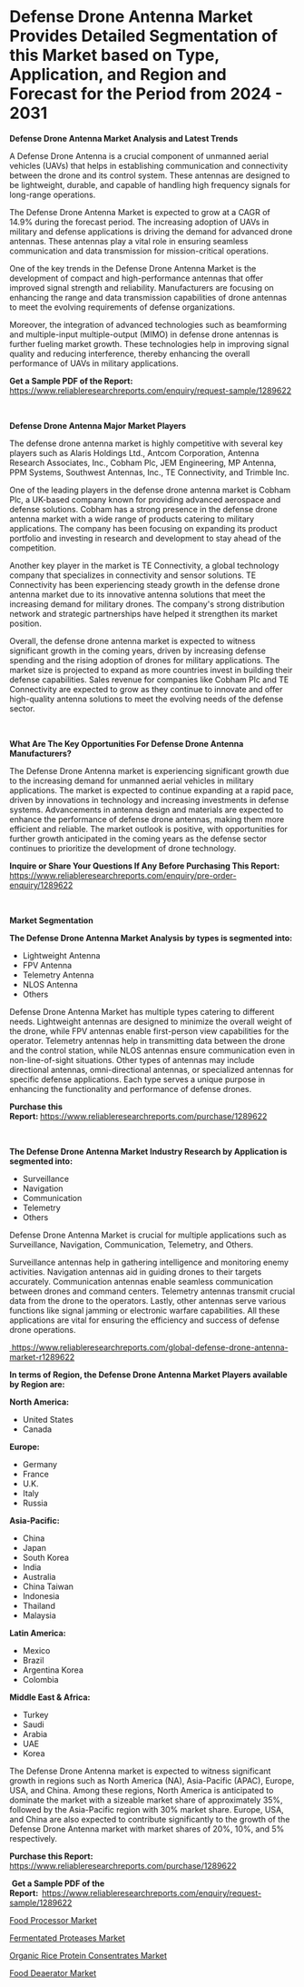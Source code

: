 <p><h1>Defense Drone Antenna Market Provides Detailed Segmentation of this Market based on Type, Application, and Region and Forecast for the Period from 2024 - 2031</h1></p><p><strong>Defense Drone Antenna Market Analysis and Latest Trends</strong></p>
<p><p>A Defense Drone Antenna is a crucial component of unmanned aerial vehicles (UAVs) that helps in establishing communication and connectivity between the drone and its control system. These antennas are designed to be lightweight, durable, and capable of handling high frequency signals for long-range operations.</p><p>The Defense Drone Antenna Market is expected to grow at a CAGR of 14.9% during the forecast period. The increasing adoption of UAVs in military and defense applications is driving the demand for advanced drone antennas. These antennas play a vital role in ensuring seamless communication and data transmission for mission-critical operations.</p><p>One of the key trends in the Defense Drone Antenna Market is the development of compact and high-performance antennas that offer improved signal strength and reliability. Manufacturers are focusing on enhancing the range and data transmission capabilities of drone antennas to meet the evolving requirements of defense organizations.</p><p>Moreover, the integration of advanced technologies such as beamforming and multiple-input multiple-output (MIMO) in defense drone antennas is further fueling market growth. These technologies help in improving signal quality and reducing interference, thereby enhancing the overall performance of UAVs in military applications.</p></p>
<p><strong>Get a Sample PDF of the Report:&nbsp;</strong> <a href="https://www.reliableresearchreports.com/enquiry/request-sample/1289622">https://www.reliableresearchreports.com/enquiry/request-sample/1289622</a></p>
<p>&nbsp;</p>
<p><strong>Defense Drone Antenna Major Market Players</strong></p>
<p><p>The defense drone antenna market is highly competitive with several key players such as Alaris Holdings Ltd., Antcom Corporation, Antenna Research Associates, Inc., Cobham Plc, JEM Engineering, MP Antenna, PPM Systems, Southwest Antennas, Inc., TE Connectivity, and Trimble Inc. </p><p>One of the leading players in the defense drone antenna market is Cobham Plc, a UK-based company known for providing advanced aerospace and defense solutions. Cobham has a strong presence in the defense drone antenna market with a wide range of products catering to military applications. The company has been focusing on expanding its product portfolio and investing in research and development to stay ahead of the competition.</p><p>Another key player in the market is TE Connectivity, a global technology company that specializes in connectivity and sensor solutions. TE Connectivity has been experiencing steady growth in the defense drone antenna market due to its innovative antenna solutions that meet the increasing demand for military drones. The company's strong distribution network and strategic partnerships have helped it strengthen its market position.</p><p>Overall, the defense drone antenna market is expected to witness significant growth in the coming years, driven by increasing defense spending and the rising adoption of drones for military applications. The market size is projected to expand as more countries invest in building their defense capabilities. Sales revenue for companies like Cobham Plc and TE Connectivity are expected to grow as they continue to innovate and offer high-quality antenna solutions to meet the evolving needs of the defense sector.</p></p>
<p>&nbsp;</p>
<p><strong>What Are The Key Opportunities For Defense Drone Antenna Manufacturers?</strong></p>
<p><p>The Defense Drone Antenna market is experiencing significant growth due to the increasing demand for unmanned aerial vehicles in military applications. The market is expected to continue expanding at a rapid pace, driven by innovations in technology and increasing investments in defense systems. Advancements in antenna design and materials are expected to enhance the performance of defense drone antennas, making them more efficient and reliable. The market outlook is positive, with opportunities for further growth anticipated in the coming years as the defense sector continues to prioritize the development of drone technology.</p></p>
<p><strong>Inquire or Share Your Questions If Any Before Purchasing This Report:</strong> <a href="https://www.reliableresearchreports.com/enquiry/pre-order-enquiry/1289622">https://www.reliableresearchreports.com/enquiry/pre-order-enquiry/1289622</a></p>
<p>&nbsp;</p>
<p><strong>Market Segmentation</strong></p>
<p><strong>The Defense Drone Antenna Market Analysis by types is segmented into:</strong></p>
<p><ul><li>Lightweight Antenna</li><li>FPV Antenna</li><li>Telemetry Antenna</li><li>NLOS Antenna</li><li>Others</li></ul></p>
<p><p>Defense Drone Antenna Market has multiple types catering to different needs. Lightweight antennas are designed to minimize the overall weight of the drone, while FPV antennas enable first-person view capabilities for the operator. Telemetry antennas help in transmitting data between the drone and the control station, while NLOS antennas ensure communication even in non-line-of-sight situations. Other types of antennas may include directional antennas, omni-directional antennas, or specialized antennas for specific defense applications. Each type serves a unique purpose in enhancing the functionality and performance of defense drones.</p></p>
<p><strong>Purchase this Report:&nbsp;</strong><a href="https://www.reliableresearchreports.com/purchase/1289622">https://www.reliableresearchreports.com/purchase/1289622</a></p>
<p>&nbsp;</p>
<p><strong>The Defense Drone Antenna Market Industry Research by Application is segmented into:</strong></p>
<p><ul><li>Surveillance</li><li>Navigation</li><li>Communication</li><li>Telemetry</li><li>Others</li></ul></p>
<p><p>Defense Drone Antenna Market is crucial for multiple applications such as Surveillance, Navigation, Communication, Telemetry, and Others. </p><p>Surveillance antennas help in gathering intelligence and monitoring enemy activities. Navigation antennas aid in guiding drones to their targets accurately. Communication antennas enable seamless communication between drones and command centers. Telemetry antennas transmit crucial data from the drone to the operators. Lastly, other antennas serve various functions like signal jamming or electronic warfare capabilities. All these applications are vital for ensuring the efficiency and success of defense drone operations.</p></p>
<p><a href="https://www.reliableresearchreports.com/global-defense-drone-antenna-market-r1289622">&nbsp;https://www.reliableresearchreports.com/global-defense-drone-antenna-market-r1289622</a></p>
<p><strong>In terms of Region, the Defense Drone Antenna Market Players available by Region are:</strong></p>
<p>
    <p> <strong> North America: </strong>
        <ul>
            <li>United States</li>
            <li>Canada</li>
        </ul>
        </p> 
    <p> <strong> Europe: </strong>
        <ul>
            <li>Germany</li>
            <li>France</li>
            <li>U.K.</li>
            <li>Italy</li>
            <li>Russia</li>
        </ul>
        </p> 
    <p> <strong> Asia-Pacific: </strong>
        <ul>
            <li>China</li>
            <li>Japan</li>
            <li>South Korea</li>
            <li>India</li>
            <li>Australia</li>
            <li>China Taiwan</li>
            <li>Indonesia</li>
            <li>Thailand</li>
            <li>Malaysia</li>
        </ul>
        </p> 
    <p> <strong> Latin America: </strong>
        <ul>
            <li>Mexico</li>
            <li>Brazil</li>
            <li>Argentina Korea</li>
            <li>Colombia</li>
        </ul>
        </p> 
    <p> <strong> Middle East & Africa: </strong>
        <ul>
            <li>Turkey</li>
            <li>Saudi</li>
            <li>Arabia</li>
            <li>UAE</li>
            <li>Korea</li>
        </ul>
    </p>
    </p>
<p><p>The Defense Drone Antenna market is expected to witness significant growth in regions such as North America (NA), Asia-Pacific (APAC), Europe, USA, and China. Among these regions, North America is anticipated to dominate the market with a sizeable market share of approximately 35%, followed by the Asia-Pacific region with 30% market share. Europe, USA, and China are also expected to contribute significantly to the growth of the Defense Drone Antenna market with market shares of 20%, 10%, and 5% respectively.</p></p>
<p><strong>Purchase this Report: </strong><a href="https://www.reliableresearchreports.com/purchase/1289622">https://www.reliableresearchreports.com/purchase/1289622</a></p>
<p>&nbsp;<strong>Get a Sample PDF of the Report:&nbsp;&nbsp;</strong><a href="https://www.reliableresearchreports.com/enquiry/request-sample/1289622">https://www.reliableresearchreports.com/enquiry/request-sample/1289622</a></p>
<p><strong></strong></p>
<p><p><a href="https://github.com/dringals/Market-Research-Report-List-4/blob/main/food-processor-market.md">Food Processor Market</a></p><p><a href="https://issuu.com/reportprime-2/docs/fermentated-proteases-market-size-2030.pptx">Fermentated Proteases Market</a></p><p><a href="https://issuu.com/reportprime-2/docs/organic-rice-protein-consentrates-market-size-2030">Organic Rice Protein Consentrates Market</a></p><p><a href="https://github.com/mharielmesa/Market-Research-Report-List-3/blob/main/food-deaerator-market.md">Food Deaerator Market</a></p></p>